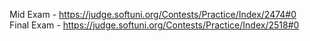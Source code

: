 Mid Exam - https://judge.softuni.org/Contests/Practice/Index/2474#0 <br>
Final Exam - https://judge.softuni.org/Contests/Practice/Index/2518#0 <br>